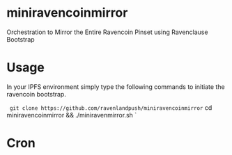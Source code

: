 # miniravencoinmirror
Orchestration to Mirror the Entire Ravencoin Pinset using Ravenclause Bootstrap

# Usage

In your IPFS environment simply type the following commands to initiate the ravencoin bootstrap. 

` git clone https://github.com/ravenlandpush/miniravencoinmirror`
cd miniravencoinmirror && ./miniravenmirror.sh `

# Cron


